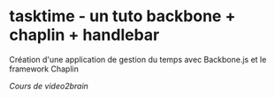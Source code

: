 # tasktime - un tuto backbone + chaplin + handlebar
Création d'une application de gestion du temps avec Backbone.js et le framework Chaplin 

*Cours de video2brain*